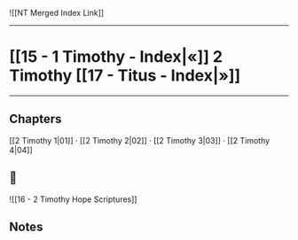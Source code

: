 ![[NT Merged Index Link]]

---
# [[15 - 1 Timothy - Index|«]] 2 Timothy [[17 - Titus - Index|»]]

---

## Chapters
[[2 Timothy 1|01]] · [[2 Timothy 2|02]] · [[2 Timothy 3|03]] · [[2 Timothy 4|04]] 

## 📖
![[16 - 2 Timothy Hope Scriptures]]

## Notes
